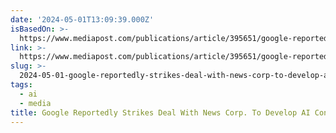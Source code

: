```yaml
---
date: '2024-05-01T13:09:39.000Z'
isBasedOn: >-
  https://www.mediapost.com/publications/article/395651/google-reportedly-strikes-deal-with-news-corp-to.html
link: >-
  https://www.mediapost.com/publications/article/395651/google-reportedly-strikes-deal-with-news-corp-to.html
slug: >-
  2024-05-01-google-reportedly-strikes-deal-with-news-corp-to-develop-ai-content-0430
tags:
  - ai
  - media
title: Google Reportedly Strikes Deal With News Corp. To Develop AI Content 04/30/
---
```


